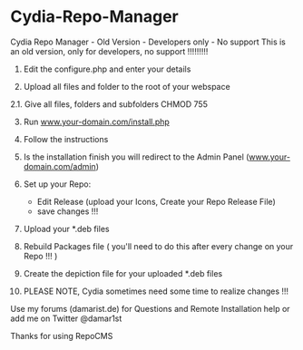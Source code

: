# Cydia-Repo-Manager
Cydia Repo Manager - Old Version - Developers only - No support
This is an old version, only for developers, no support !!!!!!!!!

1. Edit the configure.php and enter your details

2. Upload all files and folder to the root of your webspace

2.1. Give all files, folders and subfolders CHMOD 755

3. Run www.your-domain.com/install.php

4. Follow the instructions

5. Is the installation finish you will redirect to the Admin Panel (www.your-domain.com/admin)

6. Set up your Repo:

	- Edit Release (upload your Icons, Create your Repo Release File)
	- save changes !!!

7. Upload your *.deb files

8. Rebuild Packages file ( you'll need to do this after every change on your Repo !!! )

9. Create the depiction file for your uploaded *.deb files

10. PLEASE NOTE, Cydia sometimes need some time to realize changes !!!




Use my forums (damarist.de) for Questions and Remote Installation help or add me on Twitter @damar1st

Thanks for using RepoCMS

